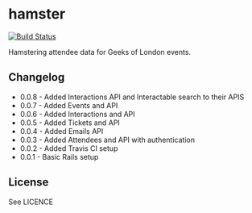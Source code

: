 # hamster

[![Build Status](https://secure.travis-ci.org/geeksoflondon/hamster.png?branch=master)](http://travis-ci.org/geeksoflondon/hamster)

Hamstering attendee data for Geeks of London events.

## Changelog

* 0.0.8 - Added Interactions API and Interactable search to their APIS
* 0.0.7 - Added Events and API
* 0.0.6 - Added Interactions and API
* 0.0.5 - Added Tickets and API
* 0.0.4 - Added Emails API
* 0.0.3 - Added Attendees and API with authentication
* 0.0.2 - Added Travis CI setup
* 0.0.1 - Basic Rails setup

## License

See LICENCE

